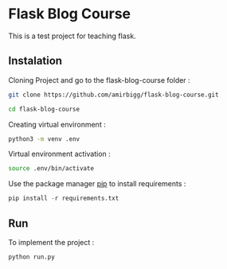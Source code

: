 # Flask Blog Course
This is a test project for teaching flask. 

## Instalation
Cloning Project and go to the flask-blog-course folder :
```bash
git clone https://github.com/amirbigg/flask-blog-course.git

cd flask-blog-course
```

‍‍Creating virtual environment :
```bash
python3 -m venv .env 
```

Virtual environment activation :
```bash
source .env/bin/activate
```

Use the package manager [pip](https://pip.pypa.io/en/stable/) to install requirements :
```python
pip install -r requirements.txt
```

## Run
To implement the project :
```python
python run.py
```
